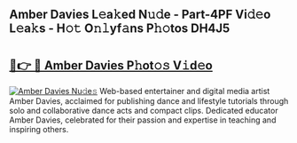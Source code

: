 ## Amber Davies L𝚎a𝚔ed N𝚞𝚍e - Part-4PF Vi𝚍𝚎o L𝚎a𝚔s - H𝚘𝚝 O𝚗𝚕yf𝚊ns P𝚑𝚘tos DH4J5

# <h2><a href="http://kf72cyb.oniu.top/?m=Amber+Davies">🔗👉 🔴 Amber Davies P𝚑ot𝚘𝚜 V𝚒d𝚎o</a></h2>

[![Amber Davies Nu𝚍e𝚜](https://i.imgur.com/0qMVB7G.gif)](http://kf72cyb.oniu.top/?m=Amber+Davies)
Web-based entertainer and digital media artist Amber Davies, acclaimed for publishing dance and lifestyle tutorials through solo and collaborative dance acts and compact clips. Dedicated educator Amber Davies, celebrated for their passion and expertise in teaching and inspiring others.  
